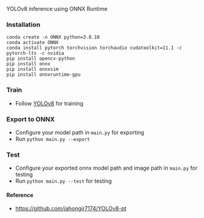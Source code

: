 YOLOv8 inference using ONNX Runtime

### Installation

```
conda create -n ONNX python=3.8.10
conda activate ONNX
conda install pytorch torchvision torchaudio cudatoolkit=11.1 -c pytorch-lts -c nvidia
pip install opencv-python
pip install onnx
pip install onnxsim
pip install onnxruntime-gpu
```

### Train

* Follow [YOLOv8](https://github.com/jahongir7174/YOLOv8-pt) for training

### Export to ONNX

* Configure your model path in `main.py` for exporting
* Run `python main.py --export`

### Test

* Configure your exported onnx model path and image path in `main.py` for testing
* Run `python main.py --test` for testing

#### Reference

* https://github.com/jahongir7174/YOLOv8-pt
